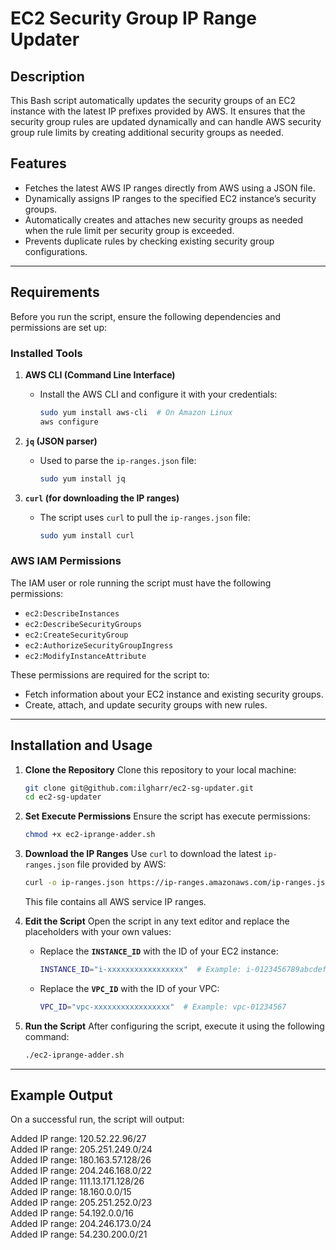 # **EC2 Security Group IP Range Updater**

## **Description**
This Bash script automatically updates the security groups of an EC2 instance with the latest IP prefixes provided by AWS. It ensures that the security group rules are updated dynamically and can handle AWS security group rule limits by creating additional security groups as needed.

## **Features**
- Fetches the latest AWS IP ranges directly from AWS using a JSON file.
- Dynamically assigns IP ranges to the specified EC2 instance’s security groups.
- Automatically creates and attaches new security groups as needed when the rule limit per security group is exceeded.
- Prevents duplicate rules by checking existing security group configurations.

---

## **Requirements**

Before you run the script, ensure the following dependencies and permissions are set up:

### **Installed Tools**
1. **AWS CLI (Command Line Interface)**  
   - Install the AWS CLI and configure it with your credentials:
     ```bash
     sudo yum install aws-cli  # On Amazon Linux
     aws configure
     ```

2. **`jq` (JSON parser)**  
   - Used to parse the `ip-ranges.json` file:
     ```bash
     sudo yum install jq
     ```

3. **`curl` (for downloading the IP ranges)**  
   - The script uses `curl` to pull the `ip-ranges.json` file:
     ```bash
     sudo yum install curl
     ```

### **AWS IAM Permissions**
The IAM user or role running the script must have the following permissions:
- `ec2:DescribeInstances`
- `ec2:DescribeSecurityGroups`
- `ec2:CreateSecurityGroup`
- `ec2:AuthorizeSecurityGroupIngress`
- `ec2:ModifyInstanceAttribute`

These permissions are required for the script to:
- Fetch information about your EC2 instance and existing security groups.
- Create, attach, and update security groups with new rules.

---

## **Installation and Usage**

1. **Clone the Repository**
   Clone this repository to your local machine:
   ```bash
   git clone git@github.com:ilgharr/ec2-sg-updater.git
   cd ec2-sg-updater
   ```

2. **Set Execute Permissions**
   Ensure the script has execute permissions:
   ```bash
   chmod +x ec2-iprange-adder.sh
   ```

3. **Download the IP Ranges**
   Use `curl` to download the latest `ip-ranges.json` file provided by AWS:
   ```bash
   curl -o ip-ranges.json https://ip-ranges.amazonaws.com/ip-ranges.json
   ```
   This file contains all AWS service IP ranges.

4. **Edit the Script**
   Open the script in any text editor and replace the placeholders with your own values:
   - Replace the **`INSTANCE_ID`** with the ID of your EC2 instance:
     ```bash
     INSTANCE_ID="i-xxxxxxxxxxxxxxxxx"  # Example: i-0123456789abcdef0
     ```
   - Replace the **`VPC_ID`** with the ID of your VPC:
     ```bash
     VPC_ID="vpc-xxxxxxxxxxxxxxxxx"  # Example: vpc-01234567
     ```

5. **Run the Script**
   After configuring the script, execute it using the following command:
   ```bash
   ./ec2-iprange-adder.sh
   ```

---

## **Example Output**

On a successful run, the script will output:

Added IP range: 120.52.22.96/27  
Added IP range: 205.251.249.0/24  
Added IP range: 180.163.57.128/26  
Added IP range: 204.246.168.0/22  
Added IP range: 111.13.171.128/26  
Added IP range: 18.160.0.0/15  
Added IP range: 205.251.252.0/23  
Added IP range: 54.192.0.0/16  
Added IP range: 204.246.173.0/24  
Added IP range: 54.230.200.0/21  
